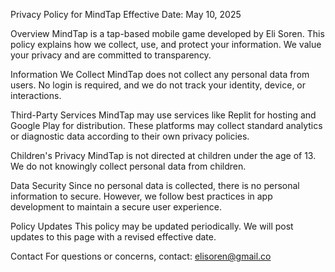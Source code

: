 Privacy Policy for MindTap
Effective Date: May 10, 2025

Overview
MindTap is a tap-based mobile game developed by Eli Soren. This policy explains how we collect, use, and protect your information. We value your privacy and are committed to transparency.

Information We Collect
MindTap does not collect any personal data from users. No login is required, and we do not track your identity, device, or interactions.

Third-Party Services
MindTap may use services like Replit for hosting and Google Play for distribution. These platforms may collect standard analytics or diagnostic data according to their own privacy policies.

Children's Privacy
MindTap is not directed at children under the age of 13. We do not knowingly collect personal data from children.

Data Security
Since no personal data is collected, there is no personal information to secure. However, we follow best practices in app development to maintain a secure user experience.

Policy Updates
This policy may be updated periodically. We will post updates to this page with a revised effective date.

Contact
For questions or concerns, contact: elisoren@gmail.co
